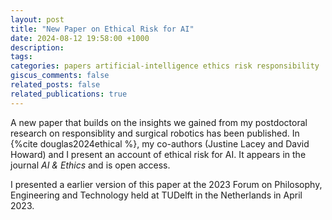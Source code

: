 ```yaml
---
layout: post
title: "New Paper on Ethical Risk for AI"
date: 2024-08-12 19:58:00 +1000
description:
tags:
categories: papers artificial-intelligence ethics risk responsibility
giscus_comments: false
related_posts: false
related_publications: true
---
```


A new paper that builds on the insights we gained from my postdoctoral research on responsiblity and surgical robotics has been published. In {%cite douglas2024ethical %}, my co-authors (Justine Lacey and David Howard) and I present an account of ethical risk for AI. It appears in the journal _AI & Ethics_ and is open access.

I presented a earlier version of this paper at the 2023 Forum on Philosophy, Engineering and Technology held at TUDelft in the Netherlands in April 2023.
